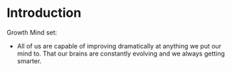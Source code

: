 # Introduction

Growth Mind set:

- All of us are capable of improving dramatically at anything we put our mind to. That our brains are constantly evolving and we always getting smarter.
